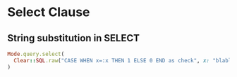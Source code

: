# Select Clause

## String substitution in SELECT

```ruby
Mode.query.select( 
  Clear::SQL.raw("CASE WHEN x=:x THEN 1 ELSE 0 END as check", x: "blabla") 
)
```
